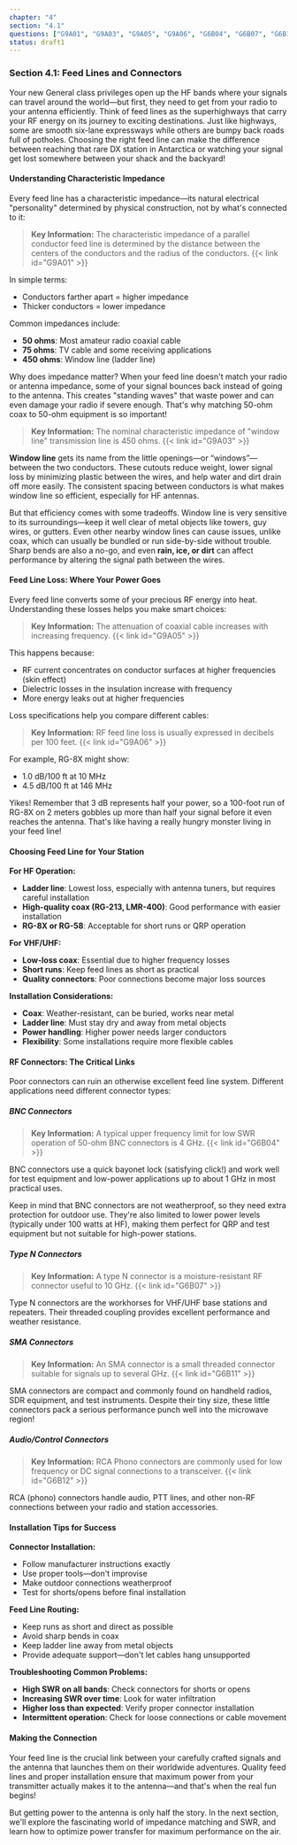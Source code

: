 ```yaml
---
chapter: "4"
section: "4.1"
questions: ["G9A01", "G9A03", "G9A05", "G9A06", "G6B04", "G6B07", "G6B11", "G6B12"]
status: draft1
---
```


### Section 4.1: Feed Lines and Connectors

Your new General class privileges open up the HF bands where your signals can travel around the world—but first, they need to get from your radio to your antenna efficiently. Think of feed lines as the superhighways that carry your RF energy on its journey to exciting destinations. Just like highways, some are smooth six-lane expressways while others are bumpy back roads full of potholes. Choosing the right feed line can make the difference between reaching that rare DX station in Antarctica or watching your signal get lost somewhere between your shack and the backyard!

#### Understanding Characteristic Impedance

Every feed line has a characteristic impedance—its natural electrical "personality" determined by physical construction, not by what's connected to it:

> **Key Information:** The characteristic impedance of a parallel conductor feed line is determined by the distance between the centers of the conductors and the radius of the conductors. {{< link id="G9A01" >}}

In simple terms:
- Conductors farther apart = higher impedance
- Thicker conductors = lower impedance

Common impedances include:
- **50 ohms**: Most amateur radio coaxial cable
- **75 ohms**: TV cable and some receiving applications  
- **450 ohms**: Window line (ladder line)

Why does impedance matter? When your feed line doesn't match your radio or antenna impedance, some of your signal bounces back instead of going to the antenna. This creates "standing waves" that waste power and can even damage your radio if severe enough. That's why matching 50-ohm coax to 50-ohm equipment is so important!

> **Key Information:** The nominal characteristic impedance of "window line" transmission line is 450 ohms. {{< link id="G9A03" >}}

**Window line** gets its name from the little openings—or “windows”—between the two conductors. These cutouts reduce weight, lower signal loss by minimizing plastic between the wires, and help water and dirt drain off more easily. The consistent spacing between conductors is what makes window line so efficient, especially for HF antennas.

But that efficiency comes with some tradeoffs. Window line is very sensitive to its surroundings—keep it well clear of metal objects like towers, guy wires, or gutters. Even other nearby window lines can cause issues, unlike coax, which can usually be bundled or run side-by-side without trouble. Sharp bends are also a no-go, and even **rain, ice, or dirt** can affect performance by altering the signal path between the wires.

#### Feed Line Loss: Where Your Power Goes

Every feed line converts some of your precious RF energy into heat. Understanding these losses helps you make smart choices:

> **Key Information:** The attenuation of coaxial cable increases with increasing frequency. {{< link id="G9A05" >}}

This happens because:
- RF current concentrates on conductor surfaces at higher frequencies (skin effect)
- Dielectric losses in the insulation increase with frequency
- More energy leaks out at higher frequencies

Loss specifications help you compare different cables:

> **Key Information:** RF feed line loss is usually expressed in decibels per 100 feet. {{< link id="G9A06" >}}

For example, RG-8X might show:
- 1.0 dB/100 ft at 10 MHz
- 4.5 dB/100 ft at 146 MHz

Yikes! Remember that 3 dB represents half your power, so a 100-foot run of RG-8X on 2 meters gobbles up more than half your signal before it even reaches the antenna. That's like having a really hungry monster living in your feed line!

#### Choosing Feed Line for Your Station

**For HF Operation:**
- **Ladder line**: Lowest loss, especially with antenna tuners, but requires careful installation
- **High-quality coax (RG-213, LMR-400)**: Good performance with easier installation
- **RG-8X or RG-58**: Acceptable for short runs or QRP operation

**For VHF/UHF:**
- **Low-loss coax**: Essential due to higher frequency losses
- **Short runs**: Keep feed lines as short as practical
- **Quality connectors**: Poor connections become major loss sources

**Installation Considerations:**
- **Coax**: Weather-resistant, can be buried, works near metal
- **Ladder line**: Must stay dry and away from metal objects
- **Power handling**: Higher power needs larger conductors
- **Flexibility**: Some installations require more flexible cables

#### RF Connectors: The Critical Links

Poor connectors can ruin an otherwise excellent feed line system. Different applications need different connector types:

##### BNC Connectors
> **Key Information:** A typical upper frequency limit for low SWR operation of 50-ohm BNC connectors is 4 GHz. {{< link id="G6B04" >}}

BNC connectors use a quick bayonet lock (satisfying click!) and work well for test equipment and low-power applications up to about 1 GHz in most practical uses.

Keep in mind that BNC connectors are not weatherproof, so they need extra protection for outdoor use. They're also limited to lower power levels (typically under 100 watts at HF), making them perfect for QRP and test equipment but not suitable for high-power stations.

##### Type N Connectors
> **Key Information:** A type N connector is a moisture-resistant RF connector useful to 10 GHz. {{< link id="G6B07" >}}

Type N connectors are the workhorses for VHF/UHF base stations and repeaters. Their threaded coupling provides excellent performance and weather resistance.

##### SMA Connectors
> **Key Information:** An SMA connector is a small threaded connector suitable for signals up to several GHz. {{< link id="G6B11" >}}

SMA connectors are compact and commonly found on handheld radios, SDR equipment, and test instruments. Despite their tiny size, these little connectors pack a serious performance punch well into the microwave region!

##### Audio/Control Connectors
> **Key Information:** RCA Phono connectors are commonly used for low frequency or DC signal connections to a transceiver. {{< link id="G6B12" >}}

RCA (phono) connectors handle audio, PTT lines, and other non-RF connections between your radio and station accessories.

#### Installation Tips for Success

**Connector Installation:**
- Follow manufacturer instructions exactly
- Use proper tools—don't improvise
- Make outdoor connections weatherproof
- Test for shorts/opens before final installation

**Feed Line Routing:**
- Keep runs as short and direct as possible
- Avoid sharp bends in coax
- Keep ladder line away from metal objects
- Provide adequate support—don't let cables hang unsupported

**Troubleshooting Common Problems:**
- **High SWR on all bands**: Check connectors for shorts or opens
- **Increasing SWR over time**: Look for water infiltration
- **Higher loss than expected**: Verify proper connector installation
- **Intermittent operation**: Check for loose connections or cable movement

#### Making the Connection

Your feed line is the crucial link between your carefully crafted signals and the antenna that launches them on their worldwide adventures. Quality feed lines and proper installation ensure that maximum power from your transmitter actually makes it to the antenna—and that's when the real fun begins!

But getting power to the antenna is only half the story. In the next section, we'll explore the fascinating world of impedance matching and SWR, and learn how to optimize power transfer for maximum performance on the air.
